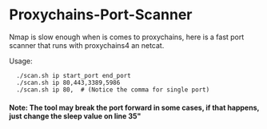 # Proxychains-Port-Scanner
Nmap is slow enough when is comes to proxychains, here is a fast port scanner that runs with proxychains4 an netcat.

Usage:
```shell
  ./scan.sh ip start_port end_port
  ./scan.sh ip 80,443,3389,5986
  ./scan.sh ip 80,  # (Notice the comma for single port)
```

#### Note: The tool may break the port forward in some cases, if that happens, just change the sleep value on line 35"
